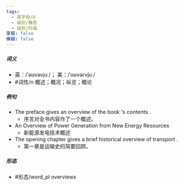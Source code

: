 ```yaml
---
tags:
  - 首字母/O
  - 级别/雅思
  - 级别/托福
掌握: false
模糊: false
---
```

##### 词义
- 英：/ˈəʊvəvjuː/； 美：/ˈoʊvərvjuː/
- #词性/n  概述；概况；纵览；概论
##### 例句
- The preface gives an overview of the book 's contents .
	- 序言对全书内容作了一个概述。
- An Overview of Power Generation from New Energy Resources
	- 新能源发电技术概述
- The opening chapter gives a brief historical overview of transport .
	- 第一章是运输史的简要回顾。
##### 形态
- #形态/word_pl overviews
